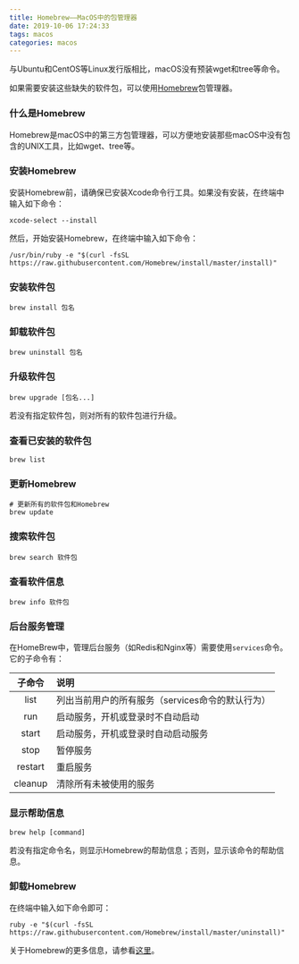 ```yaml
---
title: Homebrew——MacOS中的包管理器
date: 2019-10-06 17:24:33
tags: macos
categories: macos
---
```


与Ubuntu和CentOS等Linux发行版相比，macOS没有预装wget和tree等命令。

如果需要安装这些缺失的软件包，可以使用[Homebrew](https://brew.sh)包管理器。

<!--more-->

### 什么是Homebrew

Homebrew是macOS中的第三方包管理器，可以方便地安装那些macOS中没有包含的UNIX工具，比如wget、tree等。

### 安装Homebrew

安装Homebrew前，请确保已安装Xcode命令行工具。如果没有安装，在终端中输入如下命令：

```shell
xcode-select --install
```

然后，开始安装Homebrew，在终端中输入如下命令：

```shell
/usr/bin/ruby -e "$(curl -fsSL https://raw.githubusercontent.com/Homebrew/install/master/install)"
```

### 安装软件包

```shell
brew install 包名
```

### 卸载软件包

```shell
brew uninstall 包名
```

### 升级软件包

```shell
brew upgrade [包名...]
```

若没有指定软件包，则对所有的软件包进行升级。

### 查看已安装的软件包

```shell
brew list
```

### 更新Homebrew

```shell
# 更新所有的软件包和Homebrew
brew update
```

### 搜索软件包

```shell
brew search 软件包
```

### 查看软件信息

```shell
brew info 软件包
```

### 后台服务管理

在HomeBrew中，管理后台服务（如Redis和Nginx等）需要使用`services`命令。它的子命令有：

| 子命令  | 说明                                             |
| :-----: | :----------------------------------------------- |
|  list   | 列出当前用户的所有服务（services命令的默认行为） |
|   run   | 启动服务，开机或登录时不自动启动                 |
|  start  | 启动服务，开机或登录时自动启动服务               |
|  stop   | 暂停服务                                         |
| restart | 重启服务                                         |
| cleanup | 清除所有未被使用的服务                           |

### 显示帮助信息

```shell
brew help [command]
```

若没有指定命令名，则显示Homebrew的帮助信息；否则，显示该命令的帮助信息。

### 卸载Homebrew

在终端中输入如下命令即可：

```shell
ruby -e "$(curl -fsSL https://raw.githubusercontent.com/Homebrew/install/master/uninstall)"
```

关于Homebrew的更多信息，请参看[这里](https://docs.brew.sh)。